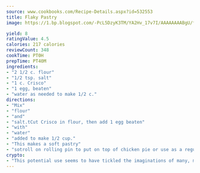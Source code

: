 ```yaml
---
source: www.cookbooks.com/Recipe-Details.aspx?id=532553
title: Flaky Pastry
image: https://1.bp.blogspot.com/-PcL5DzyK3TM/YA2Hv_17v7I/AAAAAAAABgU/fyHeesSth_IZW9mL5lk6GxJO8cW8ksrGACLcBGAsYHQ/s320/12.png

yield: 8
ratingValue: 4.5
calories: 217 calories
reviewCount: 348
cookTime: PT0H
prepTime: PT40M
ingredients:
- "2 1/2 c. flour"
- "1/2 tsp. salt"
- "1 c. Crisco"
- "1 egg, beaten"
- "water as needed to make 1/2 c."
directions:
- "Mix"
- "flour"
- "and"
- "salt.tCut Crisco in flour, then add 1 egg beaten"
- "with"
- "water"
- "added to make 1/2 cup."
- "This makes a soft pastry"
- "sotroll on rolling pin to put on top of chicken pie or use as a regular pastry for pie."
crypto:
- "This potential use seems to have tickled the imaginations of many, many bitcoin fanciers."
---
```

